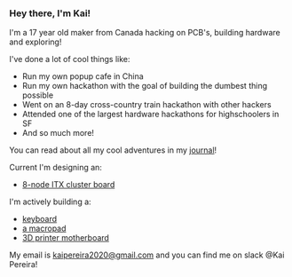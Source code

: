 ### Hey there, I'm Kai!

I'm a 17 year old maker from Canada hacking on PCB's, building hardware and exploring!

I've done a lot of cool things like:
- Run my own popup cafe in China
- Run my own hackathon with the goal of building the dumbest thing possible
- Went on an 8-day cross-country train hackathon with other hackers
- Attended one of the largest hardware hackathons for highschoolers in SF
- And so much more!

You can read about all my cool adventures in my [journal](https://kaipereira.com/journal)!

Current I'm designing an: 
- [8-node ITX cluster board](https://github.com/KaiPereira/Cluster-Board)

I'm actively building a: 
- [keyboard](https://github.com/KaiPereira/PR1SM)
- [a macropad](https://github.com/KaiPereira/CYBERPAD-01)
- [3D printer motherboard](https://github.com/KaiPereira/Cheetah-MX4-Mini)

My email is kaipereira2020@gmail.com and you can find me on slack @Kai Pereira!
